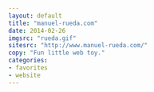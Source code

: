 ```yaml
---
layout: default
title: "manuel-rueda.com"
date: 2014-02-26
imgsrc: "rueda.gif"
sitesrc: "http://www.manuel-rueda.com/"
copy: "Fun little web toy."
categories:
- favorites
- website
---
```

